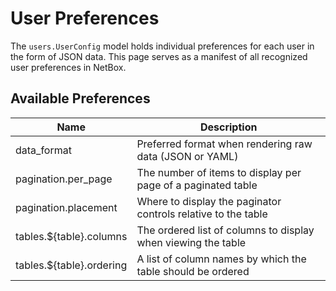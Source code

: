 # User Preferences

The `users.UserConfig` model holds individual preferences for each user in the form of JSON data. This page serves as a manifest of all recognized user preferences in NetBox.

## Available Preferences

| Name                     | Description                                                   |
|--------------------------|---------------------------------------------------------------|
| data_format              | Preferred format when rendering raw data (JSON or YAML)       |
| pagination.per_page      | The number of items to display per page of a paginated table  |
| pagination.placement     | Where to display the paginator controls relative to the table |
| tables.\${table}.columns  | The ordered list of columns to display when viewing the table |
| tables.\${table}.ordering | A list of column names by which the table should be ordered   |
